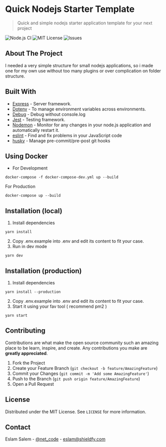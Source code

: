 # Quick Nodejs Starter Template
> Quick and simple nodejs starter application template for your next project

![Node.js CI](https://github.com/netcode/quick-nodejs-starter/workflows/Node.js%20CI/badge.svg)
![MIT License](https://img.shields.io/github/license/netcode/quick-nodejs-starter.svg?style=flat-square)
![Issues](https://img.shields.io/github/issues/netcode/quick-nodejs-starter.svg?style=flat-square)

## About The Project

I needed a very simple structure for small nodejs applications, so i made one for my own use without too many plugins or over complication on folder structure.

## Built With
* [Express](https://expressjs.com) - Server framework.
* [Dotenv](https://github.com/motdotla/dotenv) - To manage environment variables across environments.
* [Debug](https://github.com/visionmedia/debug) - Debug without console.log
* [Jest](https://jestjs.io) - Testing framework.
* [Nodemon](https://github.com/remy/nodemon) - Monitor for any changes in your node.js application and automatically restart it.
* [eslint](https://eslint.org) - Find and fix problems in your JavaScript code
* [husky](https://github.com/typicode/husky) - Manage pre-commit/pre-post git hooks

## Using Docker 
* For Development
````
docker-compose -f docker-compose-dev.yml up --build
````

For Production
```
docker-compose up --build
```

## Installation (local)


1. Install dependencies
```
yarn install
```
2. Copy .env.example into .env and edit its content to fit your case.
3. Run in dev mode
```
yarn dev
```


## Installation (production)

1. Install dependencies
```
yarn install --production
```
2. Copy .env.example into .env and edit its content to fit your case.
3. Start it using your fav tool ( recommend pm2 )
```
yarn start
```

## Contributing

Contributions are what make the open source community such an amazing place to be learn, inspire, and create. Any contributions you make are **greatly appreciated**.

1. Fork the Project
2. Create your Feature Branch (`git checkout -b feature/AmazingFeature`)
3. Commit your Changes (`git commit -m 'Add some AmazingFeature'`)
4. Push to the Branch (`git push origin feature/AmazingFeature`)
5. Open a Pull Request


## License

Distributed under the MIT License. See `LICENSE` for more information.

## Contact

Eslam Salem - [@net_code](https://twitter.com/net_code) - eslam@shieldfy.com